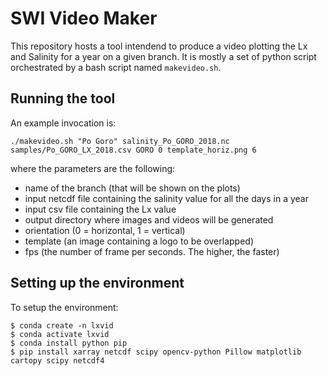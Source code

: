 # SWI Video Maker

This repository hosts a tool intendend to produce a video plotting the Lx and Salinity for a year on a given branch.
It is mostly a set of python script orchestrated by a bash script named `makevideo.sh`.

## Running the tool

An example invocation is:

```
./makevideo.sh "Po Goro" salinity_Po_GORO_2018.nc samples/Po_GORO_LX_2018.csv GORO 0 template_horiz.png 6
```

where the parameters are the following:

- name of the branch (that will be shown on the plots)
- input netcdf file containing the salinity value for all the days in a year
- input csv file containing the Lx value
- output directory where images and videos will be generated
- orientation (0 = horizontal, 1 = vertical)
- template (an image containing a logo to be overlapped)
- fps (the number of frame per seconds. The higher, the faster)

## Setting up the environment

To setup the environment:

```
$ conda create -n lxvid
$ conda activate lxvid
$ conda install python pip
$ pip install xarray netcdf scipy opencv-python Pillow matplotlib cartopy scipy netcdf4
```